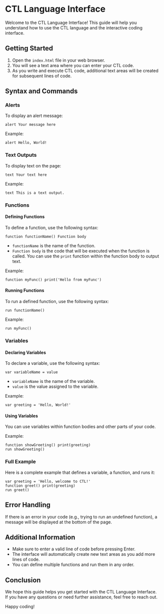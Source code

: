 # CTL Language Interface

Welcome to the CTL Language Interface! This guide will help you understand how to use the CTL language and the interactive coding interface.

## Getting Started

1. Open the `index.html` file in your web browser.
2. You will see a text area where you can enter your CTL code.
3. As you write and execute CTL code, additional text areas will be created for subsequent lines of code.

## Syntax and Commands

### Alerts

To display an alert message:

```
alert Your message here
```

Example:
```
alert Hello, World!
```

### Text Outputs

To display text on the page:

```
text Your text here
```

Example:
```
text This is a text output.
```

### Functions

#### Defining Functions

To define a function, use the following syntax:

```
function functionName() Function body
```

- `functionName` is the name of the function.
- `Function body` is the code that will be executed when the function is called. You can use the `print` function within the function body to output text.

Example:
```
function myFunc() print('Hello from myFunc')
```

#### Running Functions

To run a defined function, use the following syntax:

```
run functionName()
```

Example:
```
run myFunc()
```

### Variables

#### Declaring Variables

To declare a variable, use the following syntax:

```
var variableName = value
```

- `variableName` is the name of the variable.
- `value` is the value assigned to the variable.

Example:
```
var greeting = 'Hello, World!'
```

#### Using Variables

You can use variables within function bodies and other parts of your code.

Example:
```
function showGreeting() print(greeting)
run showGreeting()
```

### Full Example

Here is a complete example that defines a variable, a function, and runs it:

```
var greeting = 'Hello, welcome to CTL!'
function greet() print(greeting)
run greet()
```

## Error Handling

If there is an error in your code (e.g., trying to run an undefined function), a message will be displayed at the bottom of the page.

## Additional Information

- Make sure to enter a valid line of code before pressing Enter.
- The interface will automatically create new text areas as you add more lines of code.
- You can define multiple functions and run them in any order.

## Conclusion

We hope this guide helps you get started with the CTL Language Interface. If you have any questions or need further assistance, feel free to reach out.

Happy coding!
